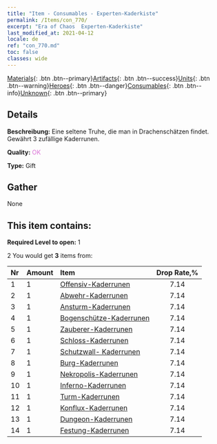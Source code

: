 ```yaml
---
title: "Item - Consumables - Experten-Kaderkiste"
permalink: /Items/con_770/
excerpt: "Era of Chaos  Experten-Kaderkiste"
last_modified_at: 2021-04-12
locale: de
ref: "con_770.md"
toc: false
classes: wide
---
```

 [Materials](/de/Items/){: .btn .btn--primary}[Artifacts](/de/Items/Artifacts/){: .btn .btn--success}[Units](/de/Items/Units/){: .btn .btn--warning}[Heroes](/de/Items/Heroes/){: .btn .btn--danger}[Consumables](/de/Items/Consumables/){: .btn .btn--info}[Unknown](/de/Items/Unknown/){: .btn .btn--primary}

## Details
 **Beschreibung:** Eine seltene Truhe, die man in Drachenschätzen findet. Gewährt 3 zufällige Kaderrunen.

 **Quality:** <span style="color: #DA70D6">OK</span>

 **Type:** Gift

## Gather

  None

## This item contains:

 **Required Level to open:** 1

 2 You would get **3** items  from:

  | Nr | Amount |     Item    | Drop Rate,% |
  |:---|:-------|:------------|:---------:|
  | 1 | 1 | [Offensiv-Kaderrunen](/de/Items/con_734/) | 7.14 | 
  | 2 | 1 | [Abwehr-Kaderrunen](/de/Items/con_739/) | 7.14 | 
  | 3 | 1 | [Ansturm-Kaderrunen](/de/Items/con_741/) | 7.14 | 
  | 4 | 1 | [Bogenschütze-Kaderrunen](/de/Items/con_742/) | 7.14 | 
  | 5 | 1 | [Zauberer-Kaderrunen](/de/Items/con_746/) | 7.14 | 
  | 6 | 1 | [Schloss-Kaderrunen](/de/Items/con_752/) | 7.14 | 
  | 7 | 1 | [Schutzwall- Kaderrunen](/de/Items/con_753/) | 7.14 | 
  | 8 | 1 | [Burg-Kaderrunen](/de/Items/con_754/) | 7.14 | 
  | 9 | 1 | [Nekropolis-Kaderrunen](/de/Items/con_755/) | 7.14 | 
  | 10 | 1 | [Inferno-Kaderrunen](/de/Items/con_777/) | 7.14 | 
  | 11 | 1 | [Turm-Kaderrunen](/de/Items/con_785/) | 7.14 | 
  | 12 | 1 | [Konflux-Kaderrunen](/de/Items/con_791/) | 7.14 | 
  | 13 | 1 | [Dungeon-Kaderrunen](/de/Items/con_792/) | 7.14 | 
  | 14 | 1 | [Festung-Kaderrunen](/de/Items/con_818/) | 7.14 | 
